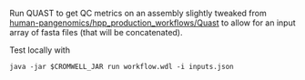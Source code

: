 Run QUAST to get QC metrics on an assembly slightly tweaked from [human-pangenomics/hpp_production_workflows/Quast](https://dockstore.org/workflows/github.com/human-pangenomics/hpp_production_workflows/Quast:master?tab=info) to allow for an input array of fasta files (that will be concatenated).

Test locally with

~~~
java -jar $CROMWELL_JAR run workflow.wdl -i inputs.json
~~~
